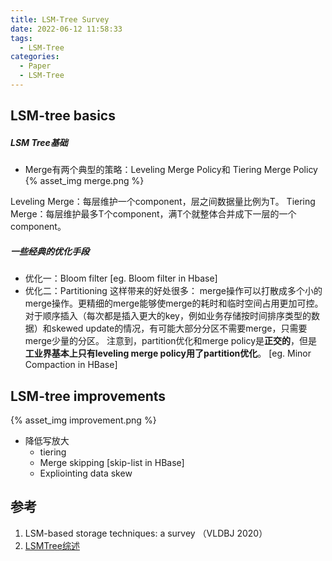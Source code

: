 ```yaml
---
title: LSM-Tree Survey
date: 2022-06-12 11:58:33
tags:
  - LSM-Tree
categories:
  - Paper 
  - LSM-Tree
---
```


<p></p>
<!-- more -->

## LSM-tree basics
#####   LSM Tree基础
+ Merge有两个典型的策略：Leveling Merge Policy和 Tiering Merge Policy
{%  asset_img  merge.png  %}

Leveling Merge：每层维护一个component，层之间数据量比例为T。
Tiering Merge：每层维护最多T个component，满T个就整体合并成下一层的一个component。


##### 一些经典的优化手段
+ 优化一：Bloom filter
  [eg. Bloom filter in Hbase]
+ 优化二：Partitioning
  这样带来的好处很多：
  merge操作可以打散成多个小的merge操作。更精细的merge能够使merge的耗时和临时空间占用更加可控。
  对于顺序插入（每次都是插入更大的key，例如业务存储按时间排序类型的数据）和skewed update的情况，有可能大部分分区不需要merge，只需要merge少量的分区。
  注意到，partition优化和merge policy是**正交的**，但是**工业界基本上只有leveling merge policy用了partition优化**。
  [eg.  Minor Compaction in HBase]

## LSM-tree improvements
{%  asset_img improvement.png %}

+ 降低写放大
  + tiering
  + Merge skipping
    [skip-list in HBase]
  + Expliointing data skew

## 参考
1. LSM-based storage techniques: a survey （VLDBJ 2020）
2. [LSMTree综述](http://loopjump.com/pr-lsmtree-survey/)